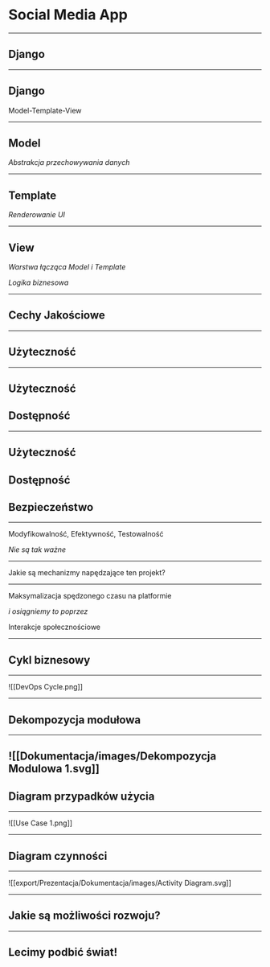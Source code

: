 
# Social Media App

---

## Django

---

## Django

Model-Template-View

---

## Model

*Abstrakcja przechowywania danych*

---

## Template

*Renderowanie UI*

---

## View

*Warstwa łącząca Model i Template*

*Logika biznesowa*

---

## Cechy Jakościowe

---

## Użyteczność

---

## Użyteczność

## Dostępność

---

## Użyteczność

## Dostępność

## Bezpieczeństwo

---

Modyfikowalność, Efektywność, Testowalność

*Nie są tak ważne*

---

Jakie są mechanizmy napędzające ten projekt?

---

Maksymalizacja spędzonego czasu na platformie

*i osiągniemy to poprzez*

Interakcje społecznościowe

---

## Cykl biznesowy

---

![[DevOps Cycle.png]]

---

## Dekompozycja modułowa

---

![[Dokumentacja/images/Dekompozycja Modulowa 1.svg]]
---

## Diagram przypadków użycia

---

![[Use Case 1.png]]

---

## Diagram czynności

---

![[export/Prezentacja/Dokumentacja/images/Activity Diagram.svg]]

---

## Jakie są możliwości rozwoju?

---

## Lecimy podbić świat!